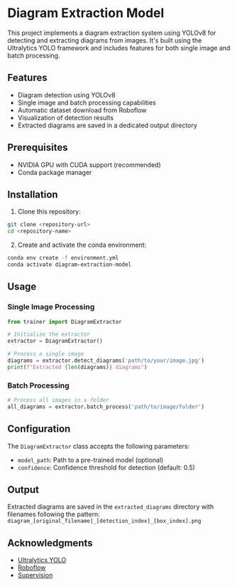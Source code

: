 # Diagram Extraction Model

This project implements a diagram extraction system using YOLOv8 for detecting and extracting diagrams from images. It's built using the Ultralytics YOLO framework and includes features for both single image and batch processing.

## Features

- Diagram detection using YOLOv8
- Single image and batch processing capabilities
- Automatic dataset download from Roboflow
- Visualization of detection results
- Extracted diagrams are saved in a dedicated output directory

## Prerequisites

- NVIDIA GPU with CUDA support (recommended)
- Conda package manager

## Installation

1. Clone this repository:
```bash
git clone <repository-url>
cd <repository-name>
```

2. Create and activate the conda environment:
```bash
conda env create -f environment.yml
conda activate diagram-extraction-model
```

## Usage

### Single Image Processing

```python
from trainer import DiagramExtractor

# Initialize the extractor
extractor = DiagramExtractor()

# Process a single image
diagrams = extractor.detect_diagrams('path/to/your/image.jpg')
print(f"Extracted {len(diagrams)} diagrams")
```

### Batch Processing

```python
# Process all images in a folder
all_diagrams = extractor.batch_process('path/to/image/folder')
```

## Configuration

The `DiagramExtractor` class accepts the following parameters:
- `model_path`: Path to a pre-trained model (optional)
- `confidence`: Confidence threshold for detection (default: 0.5)

## Output

Extracted diagrams are saved in the `extracted_diagrams` directory with filenames following the pattern:
`diagram_[original_filename]_[detection_index]_[box_index].png`


## Acknowledgments

- [Ultralytics YOLO](https://github.com/ultralytics/ultralytics)
- [Roboflow](https://roboflow.com)
- [Supervision](https://github.com/roboflow/supervision) 
